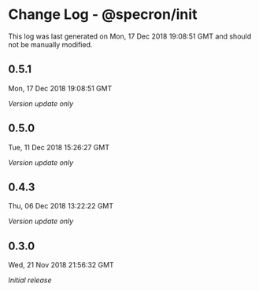 # Change Log - @specron/init

This log was last generated on Mon, 17 Dec 2018 19:08:51 GMT and should not be manually modified.

## 0.5.1
Mon, 17 Dec 2018 19:08:51 GMT

*Version update only*

## 0.5.0
Tue, 11 Dec 2018 15:26:27 GMT

*Version update only*

## 0.4.3
Thu, 06 Dec 2018 13:22:22 GMT

*Version update only*

## 0.3.0
Wed, 21 Nov 2018 21:56:32 GMT

*Initial release*

